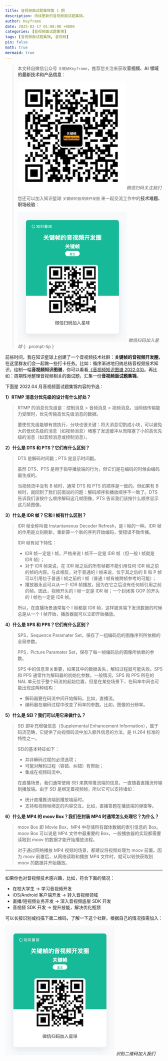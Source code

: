 ```yaml
---
title: 音视频面试题集锦第 1 期
description: 持续更新的音视频面试题集锦。
author: Keyframe
date: 2025-02-17 01:08:08 +0800
categories: [音视频面试题集锦]
tags: [音视频面试题集锦, 音视频]
pin: false
math: true
mermaid: true
---
```


> 本文转自微信公众号 `关键帧Keyframe`，推荐您关注来获取**音视频、AI 领域的最新技术和产品信息**：
>
>![微信公众号](assets/img/keyframe-mp.jpg)
>_微信扫码关注我们_
>
>您还可以加入知识星球 `关键帧的音视频开发圈` 来一起交流工作中的**技术难题、职场经验**：
>
>![知识星球](assets/img/keyframe-zsxq.png)
>_微信扫码加入星球_
{: .prompt-tip }


前些时间，我在知识星球上创建了一个音视频技术社群：**关键帧的音视频开发圈**，在这里群友们会一起做一些打卡任务。比如：循序渐进地归纳总结音视频技术知识，绘制一幅**音视频知识图谱**，你可以看看[《音视频知识图谱 2022.03》](https://mp.weixin.qq.com/s/5cyWQgUXBArtY39Q9frUpA)。再比如：周期性地整理音视频相关的面试题，汇集一份**音视频面试题集锦**。

下面是 2022.04 月音视频面试题集锦内容的节选：


**1）RTMP 消息分优先级的设计有什么好处？**

>RTMP 的消息优先级是：控制消息 > 音频消息 > 视频消息。当网络传输能力受限时，优先传输高优先级消息的数据。
>
>要使优先级能够有效执行，分块也很关键：将大消息切割成小块，可以避免大的低优先级的消息（如视频消息）堵塞了发送缓冲从而阻塞了小的高优先级的消息（如音频消息或控制消息）。


**2）什么是 DTS 和 PTS？它们有什么区别？**

>DTS 是解码时间戳；PTS 是显示时间戳。
>
>虽然 DTS、PTS 是用于指导播放端的行为，但它们是在编码的时候由编码器生成的。
>
>当视频流中没有 B 帧时，通常 DTS 和 PTS 的顺序是一致的。但如果有 B 帧时，就回到了我们前面说的问题：解码顺序和播放顺序不一致了。DTS 告诉我们该按什么顺序解码这几帧图像，PTS 告诉我们该按什么顺序显示这几帧图像。

**3）什么是 IDR 帧？它和 I 帧有什么区别？**

>IDR 帧全称叫做 Instantaneous Decoder Refresh，是 I 帧的一种。IDR 帧的作用是立刻刷新，重新算一个新的序列开始编码，使错误不致传播。
>
>IDR 帧有如下特性：
>
>- IDR 帧一定是 I 帧，严格来说 I 帧不一定是 IDR 帧（但一般 I 帧就是 IDR 帧）；
>- 对于 IDR 帧来说，在 IDR 帧之后的所有帧都不能引用任何 IDR 帧之前的帧的内容。与此相反，对于普通的 I 帧来说，位于其之后的 B 和 P 帧可以引用位于普通 I 帧之前的 I 帧（普通 I 帧有被跨帧参考的可能）；
>- 播放器永远可以从一个 IDR 帧播放，因为在它之后没有任何帧引用之前的帧。因此，视频开头的 I 帧一定是 IDR 帧；一个封闭类 GOP 的开头的 I 帧也一定是 IDR 帧。
>
>所以，在直播场景通常每个 I 帧都是 IDR 帧，这样服务端下发流数据的时候总是从一个 I 帧开始，播放器就可以立即开始播放。


**4）什么是 SPS 和 PPS？它们有什么区别？**

>SPS，Sequence Paramater Set，保存了一组编码后的图像序列所依赖的全局参数。
>
>PPS，Picture Paramater Set，保存了每一帧编码后的图像所依赖的参数。
>
>SPS 中的信息至关重要，如果其中的数据丢失，解码过程就可能失败。SPS 和 PPS 通常作为解码器的初始化参数。一般情况，SPS 和 PPS 所在的 NAL 单元位于整个码流的起始位置，但是在某些场景下，在码率中间也可能出现这两种结构：
>
>- 解码器要在码流中间开始解码。比如，直播流。
>- 编码器在编码过程中改变了码率的参数。比如，图像的分辨率。


**5）什么是 SEI？我们可以用它来做什么？**

>SEI 即补充增强信息（Supplemental Enhancement Information），属于码流范畴，它提供了向视频码流中加入额外信息的方法，是 H.264 标准的特性之一。
>
>SEI的基本特征如下：
>
>- 并非解码过程的必须选项；
>- 可能对解码过程（容错、纠错）有帮助；
>- 集成在视频码流中。
>
>在直播场景，我们通常使用 SEI 来携带推流端的信息，一直随着直播流传输到播放端。由于 SEI 是绑定着视频帧，所以它可以支持诸如：
>
>- 统计直播推流端到播放端延时。
>- 支持和视频帧绑定的内容交互。比如，直播答题在播放端的弹窗等。

**6）什么是 MP4 的 moov Box？我们在封装 MP4 时通常怎么处理它？为什么？**

>moov Box 即 Movie Box，MP4 中存储所有媒体数据的索引信息的 Box。moov Box 可以说是 MP4 文件中最重要的 Box，一般播放器的实现都需要读取到 moov 的数据才能开始播放流程。
>
>对于通过网络播放 MP4 视频的场景，都建议将视频处理为 moov 前置。因为 moov 前置后，从网络读取和播放 MP4 文件时，就可以较快获取到 moov 的数据并开始播放。







---

如果你也对音视频技术感兴趣，比如，符合下面的情况：

- 在校大学生 → 学习音视频开发
- iOS/Android 客户端开发 → 转入音视频领域
- 直播/短视频业务开发 → 深入音视频底层 SDK 开发
- 音视频 SDK 开发 → 提升技能，解决优化瓶颈

可以长按识别或扫描下面二维码，了解一下这个社群，根据自己的情况按需加入：

![识别二维码加入我们](assets/img/keyframe-zsxq.png)
_识别二维码加入我们_
















